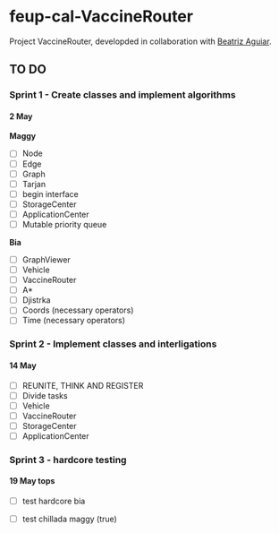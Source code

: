 # feup-cal-VaccineRouter


Project VaccineRouter, developded in collaboration with [Beatriz Aguiar](https://github.com/beatriz-ag).


## TO DO

### Sprint 1 - Create classes and implement algorithms     
#### 2 May

**Maggy**
- [ ] Node
- [ ] Edge
- [ ] Graph
- [ ] Tarjan                  
- [ ] begin interface         
- [ ] StorageCenter           
- [ ] ApplicationCenter 
- [ ] Mutable priority queue 

**Bia**    
- [ ] GraphViewer             
- [ ] Vehicle                 
- [ ] VaccineRouter           
- [ ] A*                      
- [ ] Djistrka    
- [ ] Coords (necessary operators)
- [ ] Time (necessary operators)          

### Sprint 2 - Implement classes and interligations
#### 14 May

- [ ] REUNITE, THINK AND REGISTER
- [ ] Divide tasks
- [ ] Vehicle                 
- [ ] VaccineRouter           
- [ ] StorageCenter           
- [ ] ApplicationCenter       

### Sprint 3 - hardcore testing
#### 19 May tops
- [ ] test hardcore bia
- [ ] test chillada maggy (true)
    
